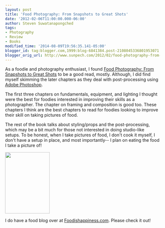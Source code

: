 ```yaml
---
layout: post
title: 'Food Photography: From Snapshots to Great Shots'
date: '2012-02-06T11:00:00.000-06:00'
author: Steven Suwatanapongched
tags:
- Photography
- Review
- Books
modified_time: '2014-08-09T19:56:35.141-05:00'
blogger_id: tag:blogger.com,1999:blog-6841384.post-2108045336801953071
blogger_orig_url: http://www.sunpech.com/2012/02/food-photography-from-snapshots-to.html
---
```


As a foodie and photography enthusiast, I found <a href="http://www.amazon.com/gp/product/0321784111/ref=as_li_ss_tl?ie=UTF8&amp;tag=sunpech-20&amp;linkCode=as2&amp;camp=1789&amp;creative=390957&amp;creativeASIN=0321784111">Food Photography: From Snapshots to Great Shots</a> to be a good read, mostly. Although, I did find myself skimming the later chapters as they deal with post-processing using <a href="http://www.amazon.com/gp/product/B003B32B2I/ref=as_li_ss_tl?ie=UTF8&amp;tag=sunpech-20&amp;linkCode=as2&amp;camp=1789&amp;creative=390957&amp;creativeASIN=B003B32B2I">Adobe Photoshop</a>.

The first three chapters on fundamentals, equipment, and lighting I thought were the best for foodies interested in improving their skills as a photographer. The chapter on framing and composition is good too. These chapters I think are the best chapters to read for foodies looking to improve their skill on taking pictures of food.

The rest of the book talks about styling/props and the post-processing, which may be a bit much for those not interested in doing studio-like setups. To be honest, when I take pictures of food, I don't cook it myself, I don't have a setup in place, and most importantly-- I plan on eating the food I take a picture of!

<a href="http://www.amazon.com/gp/product/0321784111/ref=as_li_ss_il?ie=UTF8&amp;tag=sunpech-20&amp;linkCode=as2&amp;camp=1789&amp;creative=390957&amp;creativeASIN=0321784111"><img border="0" src="http://ws.assoc-amazon.com/widgets/q?_encoding=UTF8&amp;Format=_SL160_&amp;ASIN=0321784111&amp;MarketPlace=US&amp;ID=AsinImage&amp;WS=1&amp;tag=sunpech-20&amp;ServiceVersion=20070822" height="200" width="145" /></a>

I do have a food blog over at <a href="http://www.foodishappiness.com/">Foodishappiness.com</a>. Please check it out!